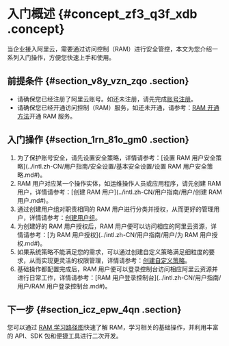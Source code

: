 # 入门概述 {#concept_zf3_q3f_xdb .concept}

当企业接入阿里云，需要通过访问控制（RAM）进行安全管控，本文为您介绍一系列入门操作，方便您快速上手和使用。

## 前提条件 {#section_v8y_vzn_zqo .section}

-   请确保您已经注册了阿里云账号。如还未注册，请先完成[账号注册](https://account.alibabacloud.com/register/intl_register.htm)。
-   请确保您已经开通访问控制（RAM）服务，如还未开通，请参考：[RAM 开通方法](../intl.zh-CN/产品定价/开通方法.md#)开通 RAM 服务。

## 入门操作 {#section_1rn_81o_gm0 .section}

1.  为了保护账号安全，请先设置安全策略，详情请参考：[设置 RAM 用户安全策略](../intl.zh-CN/用户指南/安全设置/基本安全设置/设置 RAM 用户安全策略.md#)。
2.  RAM 用户对应某一个操作实体，如运维操作人员或应用程序，请先创建 RAM 用户，详情请参考：[创建 RAM 用户](../intl.zh-CN/用户指南/用户/创建 RAM 用户.md#)。
3.  通过创建用户组对职责相同的 RAM 用户进行分类并授权，从而更好的管理用户，详情请参考：[创建用户组](../intl.zh-CN/用户指南/用户组/创建用户组.md#)。
4.  为创建好的 RAM 用户授权后，RAM 用户便可以访问相应的阿里云资源，详情请参考：[为 RAM 用户授权](../intl.zh-CN/用户指南/用户/为 RAM 用户授权.md#)。
5.  如果系统策略不能满足您的需求，可以通过创建自定义策略满足细粒度的要求，从而实现更灵活的权限管理，详情请参考：[创建自定义策略](../intl.zh-CN/用户指南/权限策略/自定义策略/创建自定义策略.md#)。
6.  基础操作都配置完成后，RAM 用户便可以登录控制台访问相应阿里云资源并进行日常工作，详情请参考：[RAM 用户登录控制台](../intl.zh-CN/用户指南/用户/RAM 用户登录控制台.md#)。

## 下一步 {#section_icz_epw_4qn .section}

您可以通过 [RAM 学习路径图](https://www.alibabacloud.com/getting-started/learningpath/ram)快速了解 RAM，学习相关的基础操作，并利用丰富的 API、SDK 包和便捷工具进行二次开发。

